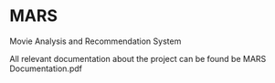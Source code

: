# MARS
Movie Analysis and Recommendation System

All relevant documentation about the project can be found be MARS Documentation.pdf
